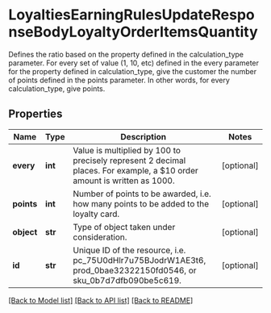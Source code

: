 # LoyaltiesEarningRulesUpdateResponseBodyLoyaltyOrderItemsQuantity

Defines the ratio based on the property defined in the calculation_type parameter. For every set of value (1, 10, etc) defined in the every parameter for the property defined in calculation_type, give the customer the number of points defined in the points parameter. In other words, for every calculation_type, give points.

## Properties
Name | Type | Description | Notes
------------ | ------------- | ------------- | -------------
**every** | **int** | Value is multiplied by 100 to precisely represent 2 decimal places. For example, a $10 order amount is written as 1000. | [optional] 
**points** | **int** | Number of points to be awarded, i.e. how many points to be added to the loyalty card. | [optional] 
**object** | **str** | Type of object taken under consideration. | [optional] 
**id** | **str** | Unique ID of the resource, i.e. pc_75U0dHlr7u75BJodrW1AE3t6, prod_0bae32322150fd0546, or sku_0b7d7dfb090be5c619. | [optional] 

[[Back to Model list]](../README.md#documentation-for-models) [[Back to API list]](../README.md#documentation-for-api-endpoints) [[Back to README]](../README.md)


